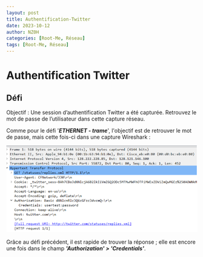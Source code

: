 ```yaml
---
layout: post
title: Authentification-Twitter
date: 2023-10-12
author: NZ0H
categories: [Root-Me, Réseau]
tags: [Root-Me, Réseau]
---
```


# Authentification Twitter
## Défi

Objectif : Une session d’authentification Twitter a été capturée. Retrouvez le mot de passe de l’utilisateur dans cette capture réseau.

Comme pour le défi '***ETHERNET - trame***', l'objectif est de retrouver le mot de passe, mais cette fois-ci dans une capture Wireshark : 

![Image de la capture Wireshark](/assets/images/ROOT-ME/Reseau/Authentification-Twitter/c1.png)

Grâce au défi précédent, il est rapide de trouver la réponse ; elle est encore une fois dans le champ ***'Authorization' > 'Credentials'***.
